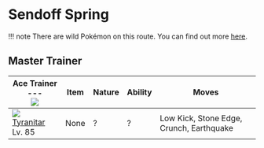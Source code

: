 # Sendoff Spring

!!! note
    There are wild Pokémon on this route. You can find out more [here](../../wild_pokemon/sendoff_spring/).

## Master Trainer

Ace Trainer ---    <br>![][ace_f]   | Item | Nature | Ability  | Moves
---                                 | ---  |    --- | ---      | ---
![][248]<br> [Tyranitar]<br> Lv. 85 | None |      ? | ?        | Low Kick, Stone Edge, Crunch, Earthquake

[Tyranitar]: ../../pokemon_changes/248/
[248]: ../img/pokemon/248.png
[ace_f]: ../img/trainer/ace_f.png
